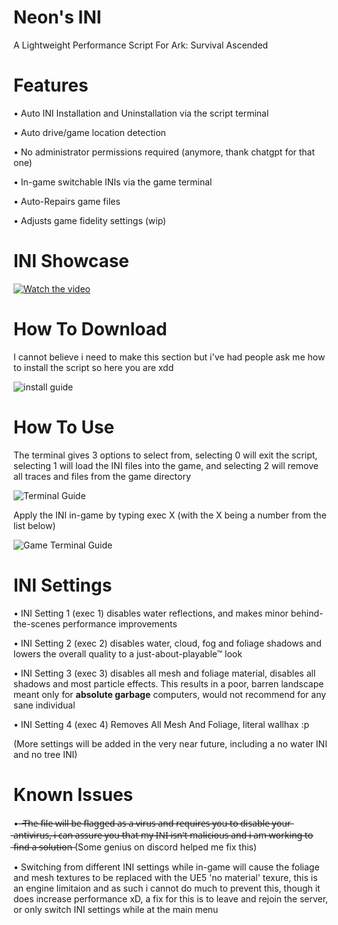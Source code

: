 # Neon's INI
A Lightweight Performance Script For Ark: Survival Ascended

# Features
• Auto INI Installation and Uninstallation via the script terminal

• Auto drive/game location detection

• No administrator permissions required (anymore, thank chatgpt for that one)

• In-game switchable INIs via the game terminal

• Auto-Repairs game files 

• Adjusts game fidelity settings (wip)


# INI Showcase

[![Watch the video](https://i.pinimg.com/736x/56/d8/96/56d8969340a430c76cb5e7f1c85e0125.jpg)](https://youtu.be/rqPgq6lBuQc)

# How To Download

I cannot believe i need to make this section but i've had people ask me how to install the script so here you are xdd

![install guide](https://cdn.discordapp.com/attachments/1176941837479583756/1178774293589540917/ezgif-1-f107fbecae.gif?ex=65775e1c&is=6564e91c&hm=e75b197fb64d437caa5f269a83e731b2085c2c4985deae1a4a76152f9936aadb&)


# How To Use


The terminal gives 3 options to select from, selecting 0 will exit the script, selecting 1 will load the INI files into the game, and selecting 2 will remove all traces and files from the game directory

![Terminal Guide](https://cdn.discordapp.com/attachments/1176941837479583756/1178771569036767313/Screenshot_2023-11-26_213210.png?ex=65775b92&is=6564e692&hm=879c33c60f135c1c0696ef5ea150bd6b5ec266d47ec02437949e8473843a239e&)


Apply the INI in-game by typing exec X (with the X being a number from the list below)

![Game Terminal Guide](https://cdn.discordapp.com/attachments/1176941837479583756/1178771583184162897/Screenshot_2023-11-26_213614.png?ex=65775b95&is=6564e695&hm=d7d20be04bb166148c46456655ddf1a6ccf9894bbf9fda7237b0802edb02cc7d&)


# INI Settings

• INI Setting 1 (exec 1) disables water reflections, and makes minor behind-the-scenes performance improvements

• INI Setting 2 (exec 2) disables water, cloud, fog and foliage shadows and lowers the overall quality to a just-about-playable™ look

• INI Setting 3 (exec 3) disables all mesh and foliage material, disables all shadows and most particle effects. This results in a poor, barren landscape meant only for **absolute garbage** computers, would not recommend for any sane individual

• INI Setting 4 (exec 4) Removes All Mesh And Foliage, literal wallhax :p

(More settings will be added in the very near future, including a no water INI and no tree INI)


# Known Issues

• ̶ ̶T̶h̶e̶ ̶f̶i̶l̶e̶ ̶w̶i̶l̶l̶ ̶b̶e̶ ̶f̶l̶a̶g̶g̶e̶d̶ ̶a̶s̶ ̶a̶ ̶v̶i̶r̶u̶s̶ ̶a̶n̶d̶ ̶r̶e̶q̶u̶i̶r̶e̶s̶ ̶y̶o̶u̶ ̶t̶o̶ ̶d̶i̶s̶a̶b̶l̶e̶ ̶y̶o̶u̶r̶ ̶a̶n̶t̶i̶v̶i̶r̶u̶s̶,̶ ̶i̶ ̶c̶a̶n̶ ̶a̶s̶s̶u̶r̶e̶ ̶y̶o̶u̶ ̶t̶h̶a̶t̶ ̶m̶y̶ ̶I̶N̶I̶ ̶i̶s̶n̶'̶t̶ ̶m̶a̶l̶i̶c̶i̶o̶u̶s̶ ̶a̶n̶d̶ ̶i̶ ̶a̶m̶ ̶w̶o̶r̶k̶i̶n̶g̶ ̶t̶o̶ ̶f̶i̶n̶d̶ ̶a̶ ̶s̶o̶l̶u̶t̶i̶o̶n̶  (Some genius on discord helped me fix this)

• Switching from different INI settings while in-game will cause the foliage and mesh textures to be replaced with the UE5 'no material' texure, this is an engine limitaion and as such i cannot do much to prevent this, though it does increase performance xD, a fix for this is to leave and rejoin the server, or only switch INI settings while at the main menu
